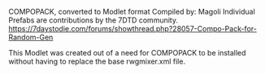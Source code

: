 COMPOPACK, converted to Modlet format Compiled by: Magoli Individual Prefabs are contributions by the 7DTD community. <https://7daystodie.com/forums/showthread.php?28057-Compo-Pack-for-Random-Gen>

This Modlet was created out of a need for COMPOPACK to be installed without having to replace the base rwgmixer.xml file.

